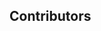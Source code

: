 ## Contributors

<!-- readme: collaborators,contributors -start -->
<!-- readme: collaborators,contributors -end -->